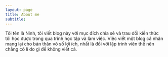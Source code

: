 ```yaml
---
layout: page
title: About me
subtitle: 
---
```


Tôi tên là Ninh, tôi viết blog này với mục đích chia sẻ và trau dồi kiến thức tôi học được trong qua trình học tập và làm việc. Việc viết một blog cá nhân
mang lại cho bản thân vô số lợi ích, nhất là đối với lập trình viên thế nên chẳng có lí do gì để không viết cả.